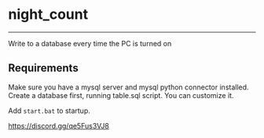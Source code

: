 # night_count

---
Write to a database every time the PC is turned on

## Requirements
Make sure you have a mysql server and mysql python connector installed.
Create a database first, running table.sql script. You can customize it.

Add `start.bat` to startup.

https://discord.gg/qe5Fus3VJ8
